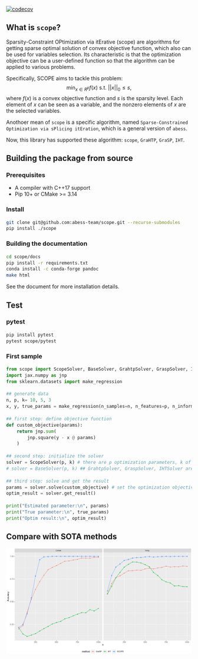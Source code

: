 [![codecov](https://codecov.io/gh/abess-team/scope/branch/master/graphs/sunburst.svg)](https://codecov.io/gh/abess-team/scope)

## What is `scope`?

Sparsity-Constraint OPtimization via itErative (scope) are algorithms for getting sparse optimal solution of convex objective function, which also can be used for variables selection. Its characteristic is that the optimization objective can be a user-defined function so that the algorithm can be applied to various problems.

Specifically, SCOPE aims to tackle this problem: 
$$\min_{x \in R^p} f(x) \text{ s.t. } ||x||_0 \leq s,$$
where $f(x)$ is a convex objective function and $s$ is the sparsity level. Each element of $x$ can be seen as a variable, and the nonzero elements of $x$ are the selected variables.

Anothoer mean of `scope` is a specific algorithm, named `Sparse-Constrained Optimization via sPlicing itEration`, which is a general version of `abess`.

Now, this library has supported these algorithm: `scope`, `GraHTP`, `GraSP`, `IHT`.

## Building the package from source

### Prerequisites
+ A compiler with C++17 support 
+ Pip 10+ or CMake >= 3.14

### Install

```bash
git clone git@github.com:abess-team/scope.git --recurse-submodules
pip install ./scope
```

### Building the documentation

```bash
cd scope/docs
pip install -r requirements.txt
conda install -c conda-forge pandoc
make html
```

See the document for more installation details.

## Test

### pytest

```bash
pip install pytest
pytest scope/pytest
```


### First sample

```python
from scope import ScopeSolver, BaseSolver, GrahtpSolver, GraspSolver, IHTSolver 
import jax.numpy as jnp
from sklearn.datasets import make_regression

## generate data
n, p, k= 10, 5, 3
x, y, true_params = make_regression(n_samples=n, n_features=p, n_informative=k, coef=True)

## first step: define objective function
def custom_objective(params):
    return jnp.sum(
        jnp.square(y - x @ params)
    )

## second step: initialize the solver
solver = ScopeSolver(p, k) # there are p optimization parameters, k of which are non-zero
# solver = BaseSolver(p, k) ## GrahtpSolver, GraspSolver, IHTSolver are the same

## third step: solve and get the result 
params = solver.solve(custom_objective) # set the optimization objective and begin to solve
optim_result = solver.get_result()

print("Estimated parameter:\n", params)
print("True parameter:\n", true_params)
print("Optim result:\n", optim_result)
```

## Compare with SOTA methods

![](/docs/img/compare.png)
